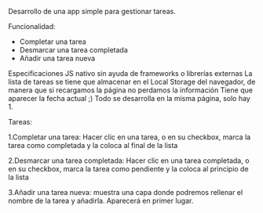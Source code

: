 

Desarrollo de una app simple para gestionar tareas.

Funcionalidad:

- Completar una tarea
- Desmarcar una tarea completada
- Añadir una tarea nueva

Especificaciones JS nativo sin ayuda de frameworks o librerías externas La lista de tareas se tiene que almacenar en el Local Storage del navegador, de manera que si recargamos la página no perdamos la información Tiene que aparecer la fecha actual ;) Todo se desarrolla en la misma página, solo hay 1.

Tareas:

1.Completar una tarea: Hacer clic en una tarea, o en su checkbox, marca la tarea como completada y la coloca al final de la lista

2.Desmarcar una tarea completada: Hacer clic en una tarea completada, o en su checkbox, marca la tarea como pendiente y la coloca al principio de la lista

3.Añadir una tarea nueva: muestra una capa donde podremos rellenar el nombre de la tarea y añadirla. Aparecerá en primer lugar.
